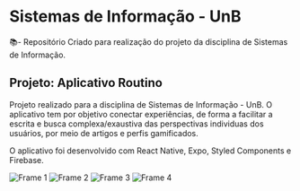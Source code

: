 # Sistemas de Informação - UnB

📚- Repositório Criado para realização do projeto da disciplina de Sistemas de Informação.

## Projeto: Aplicativo Routino

Projeto realizado para a disciplina de Sistemas de Informação - UnB. O aplicativo tem por objetivo conectar experiências, de forma a facilitar a escrita e busca complexa/exaustiva das perspectivas individuas dos usuários, por meio de artigos e perfis gamificados.

O aplicativo foi desenvolvido com React Native, Expo, Styled Components e Firebase.

![Frame 1](https://user-images.githubusercontent.com/50452655/213350332-ef94a199-9a13-426b-bc65-85518dc0d9d6.png)
![Frame 2](https://user-images.githubusercontent.com/50452655/213350335-f60ccc59-4e1e-412d-be0f-4e641e544b20.png)
![Frame 3](https://user-images.githubusercontent.com/50452655/213350336-4440f761-cb6f-4bef-849b-62ed8ef6cc7c.png)
![Frame 4](https://user-images.githubusercontent.com/50452655/213350338-9addd601-76f3-4044-b9c6-f2080619b794.png)
